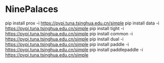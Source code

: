 # NinePalaces

pip install prox -i https://pypi.tuna.tsinghua.edu.cn/simple
pip install data -i https://pypi.tuna.tsinghua.edu.cn/simple
pip install tight -i https://pypi.tuna.tsinghua.edu.cn/simple
pip install common -i https://pypi.tuna.tsinghua.edu.cn/simple
pip install dual  -i https://pypi.tuna.tsinghua.edu.cn/simple
pip install paddle -i https://pypi.tuna.tsinghua.edu.cn/simple
pip install paddlepaddle  -i https://pypi.tuna.tsinghua.edu.cn/simple